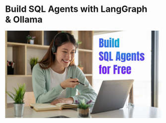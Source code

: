# Build SQL Agents with LangGraph & Ollama
![](https://github.com/TirendazAcademy/SQL-converter-app/blob/main/Images/image.jpg?raw=true)
